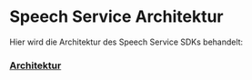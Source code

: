 # Speech Service Architektur

Hier wird die Architektur des Speech Service SDKs behandelt:


### [Architektur](./ServiceDesign.md)
